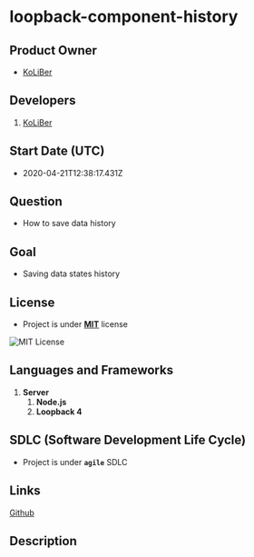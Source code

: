 # loopback-component-history

## Product Owner

-   [KoLiBer](https://koliber.ir)

## Developers

1. [KoLiBer](https://koliber.ir)

## Start Date (UTC)

-   2020-04-21T12:38:17.431Z

## Question

-   How to save data history

## Goal

-   Saving data states history

## License

-   Project is under **[MIT](LICENSE.md)** license

![MIT License](https://pre00.deviantart.net/4938/th/pre/f/2016/070/3/b/mit_license_logo_by_excaliburzero-d9ur2lg.png)

## Languages and Frameworks

1. **Server**
    1. **Node.js**
    2. **Loopback 4**

## SDLC (Software Development Life Cycle)

-   Project is under **`agile`** SDLC

## Links

[Github](https://github.com/loopback4/loopback-component-history)

## Description

